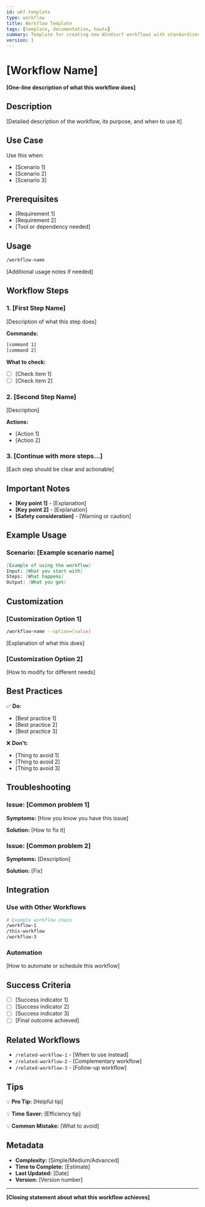 ```yaml
---
id: wkf.template
type: workflow
title: Workflow Template
tags: [template, documentation, howto]
summary: Template for creating new Windsurf workflows with standardized structure and front-matter.
version: 1
---
```


# [Workflow Name]

**[One-line description of what this workflow does]**

## Description

[Detailed description of the workflow, its purpose, and when to use it]

## Use Case

Use this when:
- [Scenario 1]
- [Scenario 2]
- [Scenario 3]

## Prerequisites

- [Requirement 1]
- [Requirement 2]
- [Tool or dependency needed]

## Usage

```bash
/workflow-name
```

[Additional usage notes if needed]

## Workflow Steps

### 1. [First Step Name]

[Description of what this step does]

**Commands:**
```bash
[command 1]
[command 2]
```

**What to check:**
- [ ] [Check item 1]
- [ ] [Check item 2]

### 2. [Second Step Name]

[Description]

**Actions:**
- [Action 1]
- [Action 2]

### 3. [Continue with more steps...]

[Each step should be clear and actionable]

## Important Notes

- **[Key point 1]** - [Explanation]
- **[Key point 2]** - [Explanation]
- **[Safety consideration]** - [Warning or caution]

## Example Usage

### Scenario: [Example scenario name]

```markdown
[Example of using the workflow]
Input: [What you start with]
Steps: [What happens]
Output: [What you get]
```

## Customization

### [Customization Option 1]

```bash
/workflow-name --option=[value]
```

[Explanation of what this does]

### [Customization Option 2]

[How to modify for different needs]

## Best Practices

✅ **Do:**
- [Best practice 1]
- [Best practice 2]
- [Best practice 3]

❌ **Don't:**
- [Thing to avoid 1]
- [Thing to avoid 2]
- [Thing to avoid 3]

## Troubleshooting

### Issue: [Common problem 1]

**Symptoms:** [How you know you have this issue]

**Solution:** [How to fix it]

### Issue: [Common problem 2]

**Symptoms:** [Description]

**Solution:** [Fix]

## Integration

### Use with Other Workflows

```bash
# Example workflow chain
/workflow-1
/this-workflow
/workflow-3
```

### Automation

[How to automate or schedule this workflow]

## Success Criteria

- [ ] [Success indicator 1]
- [ ] [Success indicator 2]
- [ ] [Success indicator 3]
- [ ] [Final outcome achieved]

## Related Workflows

- `/related-workflow-1` - [When to use instead]
- `/related-workflow-2` - [Complementary workflow]
- `/related-workflow-3` - [Follow-up workflow]

## Tips

💡 **Pro Tip:** [Helpful tip]

💡 **Time Saver:** [Efficiency tip]

💡 **Common Mistake:** [What to avoid]

## Metadata

- **Complexity:** [Simple/Medium/Advanced]
- **Time to Complete:** [Estimate]
- **Last Updated:** [Date]
- **Version:** [Version number]

---

**[Closing statement about what this workflow achieves]**
